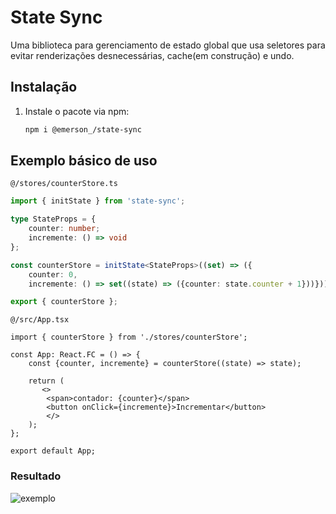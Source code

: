 # State Sync

Uma biblioteca para gerenciamento de estado global que usa seletores para evitar renderizações desnecessárias, cache(em construção) e undo.

## Instalação
1. Instale o pacote via npm:
   ```sh
   npm i @emerson_/state-sync
    ```

## Exemplo básico de uso
`@/stores/counterStore.ts`
```typescript
import { initState } from 'state-sync';

type StateProps = {
    counter: number;
    incremente: () => void
};

const counterStore = initState<StateProps>((set) => ({
    counter: 0,
    incremente: () => set((state) => ({counter: state.counter + 1}))}))

export { counterStore };
```
`@/src/App.tsx`
```tsx
import { counterStore } from './stores/counterStore';

const App: React.FC = () => {
    const {counter, incremente} = counterStore((state) => state);
    
    return (
       <>
        <span>contador: {counter}</span>
        <button onClick={incremente}>Incrementar</button>
        </>
    );
};

export default App;
```
### Resultado
![exemplo](https://github.com/user-attachments/assets/87ce8b55-4f63-449d-9782-d313eedab35a)

